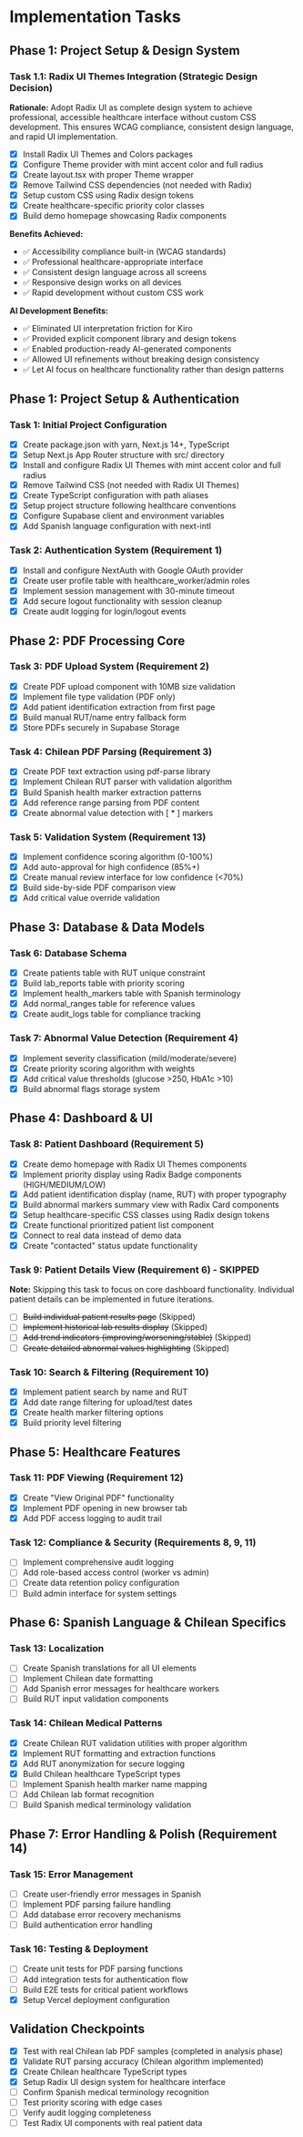 # Implementation Tasks

## Phase 1: Project Setup & Design System

### Task 1.1: Radix UI Themes Integration (Strategic Design Decision)
**Rationale:** Adopt Radix UI as complete design system to achieve professional, accessible healthcare interface without custom CSS development. This ensures WCAG compliance, consistent design language, and rapid UI implementation.

- [x] Install Radix UI Themes and Colors packages
- [x] Configure Theme provider with mint accent color and full radius
- [x] Create layout.tsx with proper Theme wrapper
- [x] Remove Tailwind CSS dependencies (not needed with Radix)
- [x] Setup custom CSS using Radix design tokens
- [x] Create healthcare-specific priority color classes
- [x] Build demo homepage showcasing Radix components

**Benefits Achieved:**
- ✅ Accessibility compliance built-in (WCAG standards)
- ✅ Professional healthcare-appropriate interface
- ✅ Consistent design language across all screens
- ✅ Responsive design works on all devices
- ✅ Rapid development without custom CSS work

**AI Development Benefits:**
- ✅ Eliminated UI interpretation friction for Kiro
- ✅ Provided explicit component library and design tokens
- ✅ Enabled production-ready AI-generated components
- ✅ Allowed UI refinements without breaking design consistency
- ✅ Let AI focus on healthcare functionality rather than design patterns

## Phase 1: Project Setup & Authentication

### Task 1: Initial Project Configuration
- [x] Create package.json with yarn, Next.js 14+, TypeScript
- [x] Setup Next.js App Router structure with src/ directory
- [x] Install and configure Radix UI Themes with mint accent color and full radius
- [x] Remove Tailwind CSS (not needed with Radix UI Themes)
- [x] Create TypeScript configuration with path aliases
- [x] Setup project structure following healthcare conventions
- [x] Configure Supabase client and environment variables
- [x] Add Spanish language configuration with next-intl

### Task 2: Authentication System (Requirement 1)
- [x] Install and configure NextAuth with Google OAuth provider
- [x] Create user profile table with healthcare_worker/admin roles
- [x] Implement session management with 30-minute timeout
- [x] Add secure logout functionality with session cleanup
- [x] Create audit logging for login/logout events

## Phase 2: PDF Processing Core

### Task 3: PDF Upload System (Requirement 2)
- [x] Create PDF upload component with 10MB size validation
- [x] Implement file type validation (PDF only)
- [x] Add patient identification extraction from first page
- [x] Build manual RUT/name entry fallback form
- [x] Store PDFs securely in Supabase Storage

### Task 4: Chilean PDF Parsing (Requirement 3)
- [x] Create PDF text extraction using pdf-parse library
- [x] Implement Chilean RUT parser with validation algorithm
- [x] Build Spanish health marker extraction patterns
- [x] Add reference range parsing from PDF content
- [x] Create abnormal value detection with [ * ] markers

### Task 5: Validation System (Requirement 13)
- [x] Implement confidence scoring algorithm (0-100%)
- [x] Add auto-approval for high confidence (85%+)
- [x] Create manual review interface for low confidence (<70%)
- [x] Build side-by-side PDF comparison view
- [x] Add critical value override validation

## Phase 3: Database & Data Models

### Task 6: Database Schema
- [x] Create patients table with RUT unique constraint
- [x] Build lab_reports table with priority scoring
- [x] Implement health_markers table with Spanish terminology
- [x] Add normal_ranges table for reference values
- [x] Create audit_logs table for compliance tracking

### Task 7: Abnormal Value Detection (Requirement 4)
- [x] Implement severity classification (mild/moderate/severe)
- [x] Create priority scoring algorithm with weights
- [x] Add critical value thresholds (glucose >250, HbA1c >10)
- [x] Build abnormal flags storage system

## Phase 4: Dashboard & UI

### Task 8: Patient Dashboard (Requirement 5)
- [x] Create demo homepage with Radix UI Themes components
- [x] Implement priority display using Radix Badge components (HIGH/MEDIUM/LOW)
- [x] Add patient identification display (name, RUT) with proper typography
- [x] Build abnormal markers summary view with Radix Card components
- [x] Setup healthcare-specific CSS classes using Radix design tokens
- [x] Create functional prioritized patient list component
- [x] Connect to real data instead of demo data
- [x] Create "contacted" status update functionality

### Task 9: Patient Details View (Requirement 6) - SKIPPED
**Note:** Skipping this task to focus on core dashboard functionality. Individual patient details can be implemented in future iterations.
- [ ] ~~Build individual patient results page~~ (Skipped)
- [ ] ~~Implement historical lab results display~~ (Skipped)
- [ ] ~~Add trend indicators (improving/worsening/stable)~~ (Skipped)
- [ ] ~~Create detailed abnormal values highlighting~~ (Skipped)

### Task 10: Search & Filtering (Requirement 10)
- [x] Implement patient search by name and RUT
- [x] Add date range filtering for upload/test dates
- [x] Create health marker filtering options
- [x] Build priority level filtering

## Phase 5: Healthcare Features

### Task 11: PDF Viewing (Requirement 12)
- [x] Create "View Original PDF" functionality
- [x] Implement PDF opening in new browser tab
- [x] Add PDF access logging to audit trail

### Task 12: Compliance & Security (Requirements 8, 9, 11)
- [ ] Implement comprehensive audit logging
- [ ] Add role-based access control (worker vs admin)
- [ ] Create data retention policy configuration
- [ ] Build admin interface for system settings

## Phase 6: Spanish Language & Chilean Specifics

### Task 13: Localization
- [ ] Create Spanish translations for all UI elements
- [ ] Implement Chilean date formatting
- [ ] Add Spanish error messages for healthcare workers
- [ ] Build RUT input validation components

### Task 14: Chilean Medical Patterns
- [x] Create Chilean RUT validation utilities with proper algorithm
- [x] Implement RUT formatting and extraction functions
- [x] Add RUT anonymization for secure logging
- [x] Build Chilean healthcare TypeScript types
- [ ] Implement Spanish health marker name mapping
- [ ] Add Chilean lab format recognition
- [ ] Build Spanish medical terminology validation

## Phase 7: Error Handling & Polish (Requirement 14)

### Task 15: Error Management
- [ ] Create user-friendly error messages in Spanish
- [ ] Implement PDF parsing failure handling
- [ ] Add database error recovery mechanisms
- [ ] Build authentication error handling

### Task 16: Testing & Deployment
- [ ] Create unit tests for PDF parsing functions
- [ ] Add integration tests for authentication flow
- [ ] Build E2E tests for critical patient workflows
- [x] Setup Vercel deployment configuration

## Validation Checkpoints
- [x] Test with real Chilean lab PDF samples (completed in analysis phase)
- [x] Validate RUT parsing accuracy (Chilean algorithm implemented)
- [x] Create Chilean healthcare TypeScript types
- [x] Setup Radix UI design system for healthcare interface
- [ ] Confirm Spanish medical terminology recognition
- [ ] Test priority scoring with edge cases
- [ ] Verify audit logging completeness
- [ ] Test Radix UI components with real patient data
